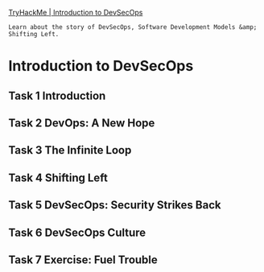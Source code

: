 [TryHackMe | Introduction to DevSecOps](https://tryhackme.com/room/introductiontodevsecops)

`Learn about the story of DevSecOps, Software Development Models &amp; Shifting Left.`

# Introduction to DevSecOps
## Task 1 Introduction
## Task 2 DevOps: A New Hope
## Task 3 The Infinite Loop
## Task 4 Shifting Left
## Task 5 DevSecOps: Security Strikes Back
## Task 6 DevSecOps Culture
## Task 7 Exercise: Fuel Trouble

